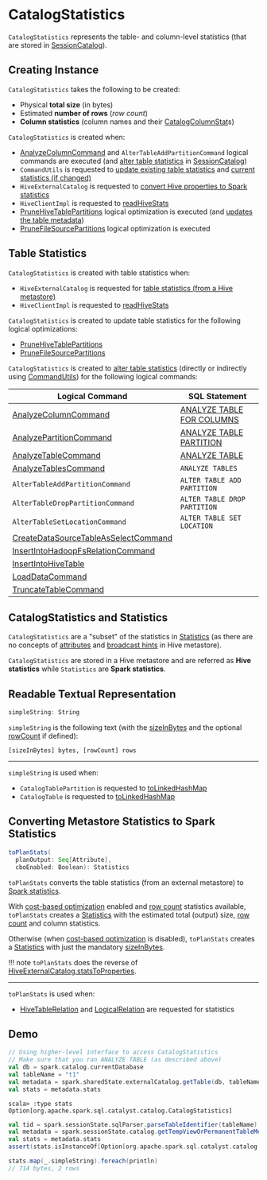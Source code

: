 # CatalogStatistics

`CatalogStatistics` represents the table- and column-level statistics (that are stored in [SessionCatalog](SessionState.md#catalog)).

## Creating Instance

`CatalogStatistics` takes the following to be created:

* <span id="sizeInBytes"> Physical **total size** (in bytes)
* <span id="rowCount"> Estimated **number of rows** (_row count_)
* <span id="colStats"> **Column statistics** (column names and their [CatalogColumnStat](cost-based-optimization/CatalogColumnStat.md)s)

`CatalogStatistics` is created when:

* [AnalyzeColumnCommand](logical-operators/AnalyzeColumnCommand.md#analyzeColumnInCatalog) and `AlterTableAddPartitionCommand` logical commands are executed (and [alter table statistics](SessionCatalog.md#alterTableStats) in [SessionCatalog](SessionState.md#catalog))
* `CommandUtils` is requested to [update existing table statistics](CommandUtils.md#updateTableStats) and [current statistics (if changed)](CommandUtils.md#compareAndGetNewStats)
* `HiveExternalCatalog` is requested to [convert Hive properties to Spark statistics](hive/HiveExternalCatalog.md#statsFromProperties)
* `HiveClientImpl` is requested to [readHiveStats](hive/HiveClientImpl.md#readHiveStats)
* [PruneHiveTablePartitions](logical-optimizations/PruneHiveTablePartitions.md) logical optimization is executed (and [updates the table metadata](logical-optimizations/PruneHiveTablePartitions.md#updateTableMeta))
* [PruneFileSourcePartitions](logical-optimizations/PruneFileSourcePartitions.md) logical optimization is executed

## Table Statistics

`CatalogStatistics` is created with table statistics when:

* `HiveExternalCatalog` is requested for [table statistics (from a Hive metastore)](hive/HiveExternalCatalog.md#statsFromProperties)
* `HiveClientImpl` is requested to [readHiveStats](hive/HiveClientImpl.md#readHiveStats)

`CatalogStatistics` is created to update table statistics for the following logical optimizations:

* [PruneHiveTablePartitions](logical-optimizations/PruneHiveTablePartitions.md)
* [PruneFileSourcePartitions](logical-optimizations/PruneFileSourcePartitions.md)

`CatalogStatistics` is created to [alter table statistics](SessionCatalog.md#alterTableStats) (directly or indirectly using [CommandUtils](CommandUtils.md)) for the following logical commands:

Logical Command | SQL Statement
----------------|--------------
 [AnalyzeColumnCommand](logical-operators/AnalyzeColumnCommand.md) | [ANALYZE TABLE FOR COLUMNS](sql/AstBuilder.md#visitAnalyze)
 [AnalyzePartitionCommand](logical-operators/AnalyzePartitionCommand.md) | [ANALYZE TABLE PARTITION](sql/AstBuilder.md#visitAnalyze)
 [AnalyzeTableCommand](logical-operators/AnalyzeTableCommand.md) | [ANALYZE TABLE](sql/AstBuilder.md#visitAnalyze)
 [AnalyzeTablesCommand](logical-operators/AnalyzeTablesCommand.md) | `ANALYZE TABLES`
 `AlterTableAddPartitionCommand` | `ALTER TABLE ADD PARTITION`
 `AlterTableDropPartitionCommand` | `ALTER TABLE DROP PARTITION`
 `AlterTableSetLocationCommand` | `ALTER TABLE SET LOCATION`
 [CreateDataSourceTableAsSelectCommand](logical-operators/CreateDataSourceTableAsSelectCommand.md) |
 [InsertIntoHadoopFsRelationCommand](logical-operators/InsertIntoHadoopFsRelationCommand.md) |
 [InsertIntoHiveTable](hive/InsertIntoHiveTable.md) |
 [LoadDataCommand](logical-operators/LoadDataCommand.md) |
 [TruncateTableCommand](logical-operators/TruncateTableCommand.md) |

## CatalogStatistics and Statistics

`CatalogStatistics` are a "subset" of the statistics in [Statistics](cost-based-optimization/Statistics.md) (as there are no concepts of [attributes](cost-based-optimization/Statistics.md#attributeStats) and [broadcast hints](cost-based-optimization/Statistics.md#hints) in Hive metastore).

`CatalogStatistics` are stored in a Hive metastore and are referred as **Hive statistics** while `Statistics` are **Spark statistics**.

## <span id="simpleString"> Readable Textual Representation

```scala
simpleString: String
```

`simpleString` is the following text (with the [sizeInBytes](#sizeInBytes) and the optional [rowCount](#rowCount) if defined):

```text
[sizeInBytes] bytes, [rowCount] rows
```

---

`simpleString` is used when:

* `CatalogTablePartition` is requested to [toLinkedHashMap](CatalogTablePartition.md#toLinkedHashMap)
* `CatalogTable` is requested to [toLinkedHashMap](CatalogTable.md#toLinkedHashMap)

## <span id="toPlanStats"> Converting Metastore Statistics to Spark Statistics

```scala
toPlanStats(
  planOutput: Seq[Attribute],
  cboEnabled: Boolean): Statistics
```

`toPlanStats` converts the table statistics (from an external metastore) to [Spark statistics](cost-based-optimization/Statistics.md).

With [cost-based optimization](cost-based-optimization/index.md) enabled and [row count](#rowCount) statistics available, `toPlanStats` creates a [Statistics](cost-based-optimization/Statistics.md) with the estimated total (output) size, [row count](#rowCount) and column statistics.

Otherwise (when [cost-based optimization](cost-based-optimization/index.md) is disabled), `toPlanStats` creates a [Statistics](cost-based-optimization/Statistics.md) with just the mandatory [sizeInBytes](#sizeInBytes).

!!! note
    `toPlanStats` does the reverse of [HiveExternalCatalog.statsToProperties](hive/HiveExternalCatalog.md#statsToProperties).

---

`toPlanStats` is used when:

* [HiveTableRelation](hive/HiveTableRelation.md#computeStats) and [LogicalRelation](logical-operators/LogicalRelation.md#computeStats) are requested for statistics

## Demo

```scala
// Using higher-level interface to access CatalogStatistics
// Make sure that you ran ANALYZE TABLE (as described above)
val db = spark.catalog.currentDatabase
val tableName = "t1"
val metadata = spark.sharedState.externalCatalog.getTable(db, tableName)
val stats = metadata.stats
```

```text
scala> :type stats
Option[org.apache.spark.sql.catalyst.catalog.CatalogStatistics]
```

```scala
val tid = spark.sessionState.sqlParser.parseTableIdentifier(tableName)
val metadata = spark.sessionState.catalog.getTempViewOrPermanentTableMetadata(tid)
val stats = metadata.stats
assert(stats.isInstanceOf[Option[org.apache.spark.sql.catalyst.catalog.CatalogStatistics]])
```

```scala
stats.map(_.simpleString).foreach(println)
// 714 bytes, 2 rows
```
